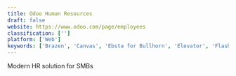 ```yaml
---
title: Odoo Human Resources
draft: false 
website: https://www.odoo.com/page/employees
classification: ['']
platform: ['Web']
keywords: ['Brazen', 'Canvas', 'Ebsta for Bullhorn', 'Elevator', 'FlashRecruit', 'GradLeaders', 'Hello Talent', 'HireReady', 'IBM Watson Candidate Assistant', 'Indeed Company Pages', 'Indeed Featured Employer', 'Jobalign', 'MicroQual', 'OpenElevator', 'Opus Pro', 'Portfolium', 'PowerToFly', 'QJumpers', 'SkillSyncer']
---
```

Modern HR solution for SMBs